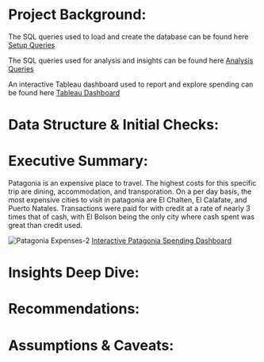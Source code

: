 # Project Background:

The SQL queries used to load and create the database can be found here [Setup Queries](/setup_queries)

The SQL queries used for analysis and insights can be found here [Analysis Queries](/analysis_queries)

An interactive Tableau dashboard used to report and explore spending can be found here [Tableau Dashboard](https://public.tableau.com/app/profile/nick.feichtel/viz/PatagoniaExpenses/PatagoniaExpenses)

# Data Structure & Initial Checks:


# Executive Summary:
Patagonia is an expensive place to travel. The highest costs for this specific trip are dining, accommodation, and transporation. On a per day basis, the most expensive cities to visit in patagonia are El Chalten, El Calafate, and Puerto Natales. Transactions were paid for with credit at a rate of nearly 3 times that of cash, with El Bolson being the only city where cash spent was great than credit used.

![Patagonia Expenses-2](https://github.com/user-attachments/assets/059d21cd-d9c6-4425-9c2e-37a86cafc3ff)
[Interactive Patagonia Spending Dashboard](https://public.tableau.com/app/profile/nick.feichtel/viz/PatagoniaExpenses/PatagoniaExpenses)



# Insights Deep Dive:


# Recommendations:


# Assumptions & Caveats:
